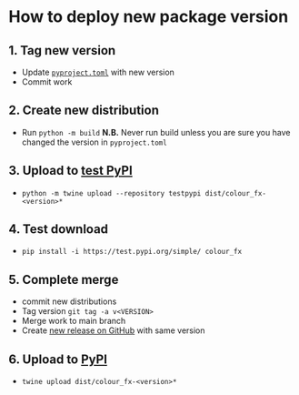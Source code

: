 # How to deploy new package version

## 1. Tag new version
* Update [`pyproject.toml`](./pyproject.toml) with new version
* Commit work

## 2. Create new distribution
* Run `python -m build`
**N.B.** Never run build unless you are sure you have changed the version in `pyproject.toml`

## 3. Upload to [test PyPI](https://test.pypi.org/)
* `python -m twine upload --repository testpypi dist/colour_fx-<version>*`

## 4. Test download
* `pip install -i https://test.pypi.org/simple/ colour_fx`

## 5. Complete merge
* commit new distributions
* Tag version `git tag -a v<VERSION>`
* Merge work to main branch
* Create [new release on GitHub](https://github.com/Max-Derner/colour_fx/releases/new) with same version

## 6. Upload to [PyPI](https://pypi.org)
* `twine upload dist/colour_fx-<version>*`
